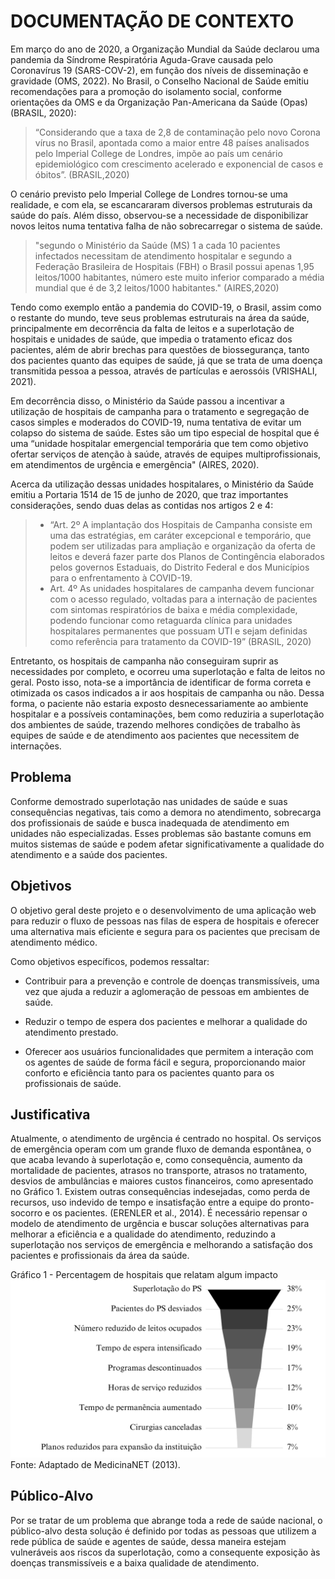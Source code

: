 # DOCUMENTAÇÃO DE CONTEXTO 

Em março do ano de 2020, a Organização Mundial da Saúde declarou uma pandemia da Síndrome Respiratória Aguda-Grave causada pelo Coronavírus 19 (SARS-COV-2), em função dos níveis de disseminação e gravidade (OMS, 2022). No Brasil, o Conselho Nacional de Saúde emitiu recomendações para a promoção do isolamento social, conforme orientações da OMS e da Organização Pan-Americana da Saúde (Opas) (BRASIL, 2020):

>“Considerando que a taxa de 2,8 de contaminação pelo novo Corona vírus no Brasil, apontada como a maior entre 48 países analisados pelo Imperial College de Londres, impõe ao país um cenário epidemiológico com crescimento acelerado e exponencial de casos e óbitos”. (BRASIL,2020) 

O cenário previsto pelo Imperial College de Londres tornou-se uma realidade, e com ela, se escancararam diversos problemas estruturais da saúde do país. Além disso, observou-se a necessidade de disponibilizar novos leitos numa tentativa falha de não sobrecarregar o sistema de saúde. 

>"segundo o Ministério da Saúde (MS) 1 a cada 10 pacientes infectados necessitam de atendimento hospitalar e segundo a Federação Brasileira de Hospitais (FBH) o Brasil possui apenas 1,95 leitos/1000 habitantes, número este muito inferior comparado a média mundial que é de 3,2 leitos/1000 habitantes." (AIRES,2020) 

 Tendo como exemplo então a pandemia do COVID-19, o Brasil, assim como o restante do mundo, teve seus problemas estruturais na área da saúde, principalmente em decorrência da falta de leitos e a superlotação de hospitais e unidades de saúde, que impedia o tratamento eficaz dos pacientes, além de abrir brechas para questões de biossegurança, tanto dos pacientes quanto das equipes de saúde, já que se trata de uma doença transmitida pessoa a pessoa, através de partículas e aerossóis (VRISHALI, 2021). 

Em decorrência disso, o Ministério da Saúde passou a incentivar a utilização de hospitais de campanha para o tratamento e segregação de casos simples e moderados do COVID-19, numa tentativa de evitar um colapso do sistema de saúde. Estes são um tipo especial de hospital que é uma “unidade hospitalar emergencial temporária que tem como objetivo ofertar serviços de atenção à saúde, através de equipes multiprofissionais, em atendimentos de urgência e emergência" (AIRES, 2020).  

Acerca da utilização dessas unidades hospitalares, o Ministério da Saúde emitiu a Portaria 1514 de 15 de junho de 2020, que traz importantes considerações, sendo duas delas as contidas nos artigos 2 e 4:

> - “Art. 2º A implantação dos Hospitais de Campanha consiste em uma das estratégias, em caráter excepcional e temporário, que podem ser utilizadas para ampliação e organização da oferta de leitos e deverá fazer parte dos Planos de Contingência elaborados pelos governos Estaduais, do Distrito Federal e dos Municípios para o enfrentamento à COVID-19. 
> - Art. 4º As unidades hospitalares de campanha devem funcionar com o acesso regulado, voltadas para a internação de pacientes com sintomas respiratórios de baixa e média complexidade, podendo funcionar como retaguarda clínica para unidades hospitalares permanentes que possuam UTI e sejam definidas como referência para tratamento da COVID-19” (BRASIL, 2020) 

Entretanto, os hospitais de campanha não conseguiram suprir as necessidades por completo, e ocorreu uma superlotação e falta de leitos no geral. Posto isso, nota-se a importância de identificar de forma correta e otimizada os casos indicados a ir aos hospitais de campanha ou não. Dessa forma, o paciente não estaria exposto desnecessariamente ao ambiente hospitalar e a possíveis contaminações, bem como reduziria a superlotação dos ambientes de saúde, trazendo melhores condições de trabalho às equipes de saúde e de atendimento aos pacientes que necessitem de internações. 

## Problema
Conforme demostrado superlotação nas unidades de saúde e suas consequências negativas, tais como a demora no atendimento, sobrecarga dos profissionais de saúde e busca inadequada de atendimento em unidades não especializadas. Esses problemas são bastante comuns em muitos sistemas de saúde e podem afetar significativamente a qualidade do atendimento e a saúde dos pacientes. 

## Objetivos

O objetivo geral deste projeto e o desenvolvimento de uma aplicação web para reduzir o fluxo de pessoas nas filas de espera de hospitais e oferecer uma alternativa mais eficiente e segura para os pacientes que precisam de atendimento médico.

Como objetivos específicos, podemos ressaltar:
 
- Contribuir para a prevenção e controle de doenças transmissíveis, uma vez que ajuda a reduzir a aglomeração de pessoas em ambientes de saúde. 

- Reduzir o tempo de espera dos pacientes e melhorar a qualidade do atendimento prestado. 

- Oferecer aos usuários funcionalidades que permitem a interação com os agentes de saúde de forma fácil e segura, proporcionando maior conforto e eficiência tanto para os pacientes quanto para os profissionais de saúde. 

## Justificativa

Atualmente, o atendimento de urgência é centrado no hospital. Os serviços de emergência operam com um grande fluxo de demanda espontânea, o que acaba levando à superlotação e, como consequência, aumento da mortalidade de pacientes, atrasos no transporte, atrasos no tratamento, desvios de ambulâncias e maiores custos financeiros, como apresentado no Gráfico 1. Existem outras consequências indesejadas, como perda de recursos, uso indevido de tempo e insatisfação entre a equipe do pronto-socorro e os pacientes. (ERENLER et al., 2014). É necessário repensar o modelo de atendimento de urgência e buscar soluções alternativas para melhorar a eficiência e a qualidade do atendimento, reduzindo a superlotação nos serviços de emergência e melhorando a satisfação dos pacientes e profissionais da área da saúde. 

Gráfico 1 - Percentagem de hospitais que relatam algum impacto
![Gráfico de Impacto](img/graficoImpacto.png)
Fonte: Adaptado de MedicinaNET (2013).
## Público-Alvo

Por se tratar de um problema que abrange toda a rede de saúde nacional, o público-alvo
desta solução é definido por todas as pessoas que utilizem a rede pública de saúde e agentes de
saúde, dessa maneira estejam vulneráveis aos riscos da superlotação, como a consequente
exposição às doenças transmissíveis e a baixa qualidade de atendimento.